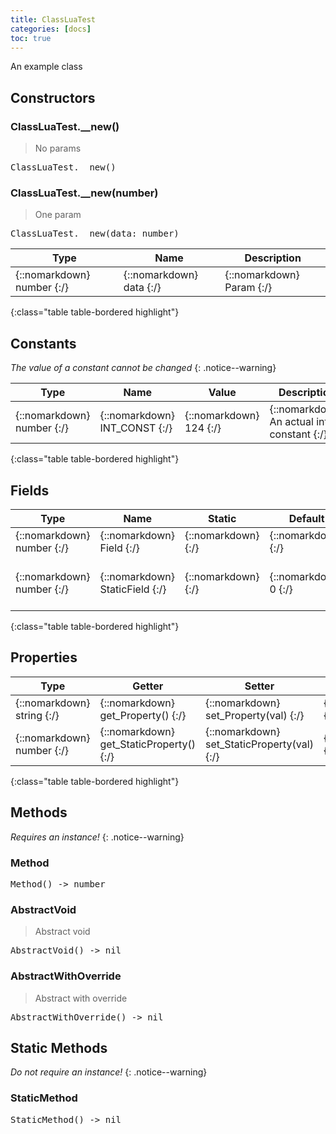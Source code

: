 ```yaml
---
title: ClassLuaTest
categories: [docs]
toc: true
---
```

            
An example class

## Constructors
### ClassLuaTest.__new()
> No params
<div class ="highlighter-rouge">
<div class ="highlight">
<pre class ="highlight">
<span class='nf'>ClassLuaTest.__new</span>()
</pre>
</div>
</div>

### ClassLuaTest.__new(number)
> One param
<div class ="highlighter-rouge">
<div class ="highlight">
<pre class ="highlight">
<span class='nf'>ClassLuaTest.__new</span>(<span class='o'>data</span>: <span class='kt'>number</span>)
</pre>
</div>
</div>

| Type | Name | Description
| --- | --- | --- |
| {::nomarkdown} <span class='kt'>number</span> {:/} | {::nomarkdown} <span class='o'>data</span> {:/} | {::nomarkdown} <span class='c'>Param</span> {:/} |
{:class="table table-bordered highlight"}

## Constants
*The value of a constant cannot be changed*
{: .notice--warning}

| Type | Name | Value | Description
| --- | --- | --- | --- |
| {::nomarkdown} <span class='kt'>number</span> {:/} | {::nomarkdown} <span class='o'>INT_CONST</span> {:/} | {::nomarkdown} <span class='m'>124</span> {:/} | {::nomarkdown} <span class='c'>An actual int constant</span> {:/} |
{:class="table table-bordered highlight"}

## Fields

| Type | Name | Static | Default | Description |
| --- | --- | --- | --- | --- |
| {::nomarkdown} <span class='kt'>number</span> {:/} | {::nomarkdown} <span class='o'>Field</span> {:/} | {::nomarkdown}   {:/} | {::nomarkdown}  {:/} | {::nomarkdown} <span class='c'></span> {:/} |
| {::nomarkdown} <span class='kt'>number</span> {:/} | {::nomarkdown} <span class='o'>StaticField</span> {:/} | {::nomarkdown} <i class ='fas fa-check'></i>  {:/} | {::nomarkdown} <span class='m'>0</span> {:/} | {::nomarkdown} <span class='c'>Yes it also has documentation</span> {:/} |
{:class="table table-bordered highlight"}

## Properties

| Type | Getter | Setter | Static | Default | Description |
| --- | --- | --- | --- | --- | --- |
| {::nomarkdown} <span class='kt'>string</span> {:/} | {::nomarkdown} <span class='nf'>get_Property</span>() {:/} | {::nomarkdown} <span class='nf'>set_Property</span>(<span class='o'>val</span>) {:/} | {::nomarkdown}   {:/} | {::nomarkdown}  {:/} | {::nomarkdown} <span class='c'></span> {:/} |
| {::nomarkdown} <span class='kt'>number</span> {:/} | {::nomarkdown} <span class='nf'>get_StaticProperty</span>() {:/} | {::nomarkdown} <span class='nf'>set_StaticProperty</span>(<span class='o'>val</span>) {:/} | {::nomarkdown} <i class ='fas fa-check'></i>  {:/} | {::nomarkdown} <span class='m'>0</span> {:/} | {::nomarkdown} <span class='c'></span> {:/} |
{:class="table table-bordered highlight"}

## Methods
*Requires an instance!*
{: .notice--warning}

### Method
<div class ="highlighter-rouge">
<div class ="highlight">
<pre class ="highlight">
<span class='nf'>Method</span>() -> <span class='kt'>number</span>
</pre>
</div>
</div>

### AbstractVoid
> Abstract void
<div class ="highlighter-rouge">
<div class ="highlight">
<pre class ="highlight">
<span class='nf'>AbstractVoid</span>() -> <span class='kt'>nil</span>
</pre>
</div>
</div>

### AbstractWithOverride
> Abstract with override
<div class ="highlighter-rouge">
<div class ="highlight">
<pre class ="highlight">
<span class='nf'>AbstractWithOverride</span>() -> <span class='kt'>nil</span>
</pre>
</div>
</div>

## Static Methods
*Do not require an instance!*
{: .notice--warning}

### StaticMethod
<div class ="highlighter-rouge">
<div class ="highlight">
<pre class ="highlight">
<span class='nf'>StaticMethod</span>() -> <span class='kt'>nil</span>
</pre>
</div>
</div>

